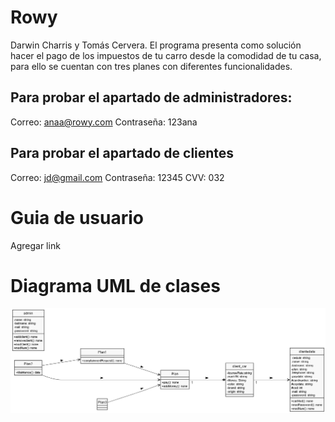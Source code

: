 # Rowy
Darwin Charris y Tomás Cervera.
El programa presenta como solución hacer el pago de los impuestos de tu carro desde la comodidad de tu casa, para ello se cuentan con tres planes con diferentes funcionalidades.
## Para probar el apartado de administradores:
Correo: anaa@rowy.com
Contraseña: 123ana
## Para probar el apartado de clientes
Correo: jd@gmail.com
Contraseña: 12345
CVV: 032
# Guia de usuario
Agregar link
# Diagrama UML de clases
<img src="RowyUML.png" alt="Diagrama"/>

